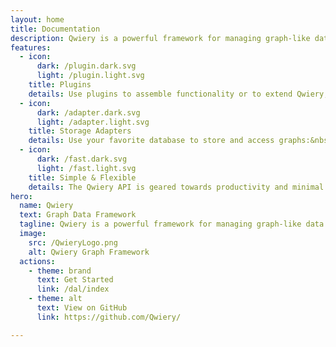 ```yaml
---
layout: home
title: Documentation
description: Qwiery is a powerful framework for managing graph-like data in the browser and server-side.
features:
  - icon: 
      dark: /plugin.dark.svg
      light: /plugin.light.svg
    title: Plugins
    details: Use plugins to assemble functionality or to extend Qwiery, see e.g. <strong><a href="/plugins/semantic/">the semantic extensions</a></strong> or <strong><a href="/plugins/Schema/">the schema and ontology plugin</a></strong>. Creating your own plugins is simple, see our <strong><a href="/dal/plugins">plugins guide</a></strong>.
  - icon:
      dark: /adapter.dark.svg
      light: /adapter.light.svg
    title: Storage Adapters
    details: Use your favorite database to store and access graphs:&nbsp;<a href="/adapters/Neo4j/">Neo4j</a>, <a href="/adapters/RDF/">AWS Neptune</a>, <a href="/adapters/SQL/">MySql</a>, <a href="/adapters/LocalStorage/">LocalStorage</a>, <a href="/adapters/LevelDB/">LevelDB</a>...
  - icon:
      dark: /fast.dark.svg
      light: /fast.light.svg
    title: Simple & Flexible
    details: The Qwiery API is geared towards productivity and minimal friction. You can use it to quickly prototype graph applications and scale it to a robust enterprise application by means of plugins and backend adapters.
hero:
  name: Qwiery
  text: Graph Data Framework 
  tagline: Qwiery is a powerful framework for managing graph-like data in the browser and server-side. It supports a wide range of use-cases by means of plugins and storage adapters. 
  image:
    src: /QwieryLogo.png
    alt: Qwiery Graph Framework
  actions:
    - theme: brand
      text: Get Started
      link: /dal/index
    - theme: alt
      text: View on GitHub
      link: https://github.com/Qwiery/

---
```


